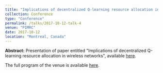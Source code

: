 ```yaml
---
title: "Implications of decentralized Q-learning resource allocation in wireless networks"
collection: Conference
type: "Conference"
permalink: /talks/2017-10-12-talk-4
venue: "PIMRC"
date: 2017-10-12
location: "Montreal, Canada"
---
```


**Abstract:** 
Presentation of paper entitled "Implications of decentralized Q-learning resource allocation in wireless networks", available [here](https://ieeexplore.ieee.org/document/8292321).

The full program of the venue is available [here](http://pimrc2017.ieee-pimrc.org/program/program-overview/).